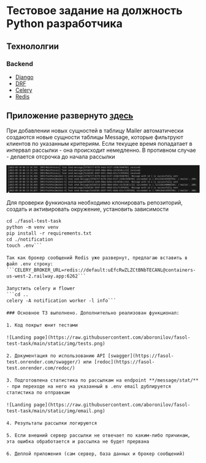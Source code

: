 # Тестовое задание на должность Python разработчика 

## Технололгии

### Backend
* [Django](https://www.djangoproject.com/)
* [DRF](https://www.django-rest-framework.org/)
* [Celery](https://docs.celeryq.dev/en/stable/)
* [Redis](https://redis.io/)


## Приложение развернуто [здесь](https://fasol-test.onrender.com/api/) 

При добавлении новых сущностей в таблицу Mailer автоматически создаются новые сущности таблицы Message, которые фильтруют клиентов по указанным критериям. Если текущее время попадатает в интервал рассылки - она происходит немедленно. В противном случае - делается отсрочка до начала рассылки

![Landing page](https://raw.githubusercontent.com/aboronilov/fasol-test-task/main/static/img/celery.png)

Для проверки функионала необходимо клонировать репозиторий, создать и активировать окружение, установить зависимости

```git clone https://github.com/aboronilov/fasol-test-task/
cd ./fasol-test-task
python -m venv venv
pip install -r requirements.txt
cd ./notification
touch .env```

Так как брокер сообщений Redis уже развернут, предлагаю вставить в файл .env строку:
```CELERY_BROKER_URL=redis://default:uEfcRwZLZCtBNbTECANL@containers-us-west-2.railway.app:6262```

Запустить celery и flower
```cd ..
celery -A notification worker -l info```

### Основное ТЗ выполнено. Дополнительно реализован функционал:

1. Код покрыт юнит тестами 

![Landing page](https://raw.githubusercontent.com/aboronilov/fasol-test-task/main/static/img/tests.png)

2. Документация по использованию API [swagger](https://fasol-test.onrender.com/swagger/) или [redoc](https://fasol-test.onrender.com/redoc/)

3. Подготовлена статистика по рассылкам на endpoint **/message/stat/** - при переходе на него на указанный в .env email дублируется статистика по отправкам

![Landing page](https://raw.githubusercontent.com/aboronilov/fasol-test-task/main/static/img/email.png)

4. Результаты рассылки логируются

5. Если внешний сервер рассылки не отвечает по каким-либо причинам, эта ошибка обработается и рассылка не будет прервана

6. Деплой приложения (сам сервер, база данных и брокер сообщений)
